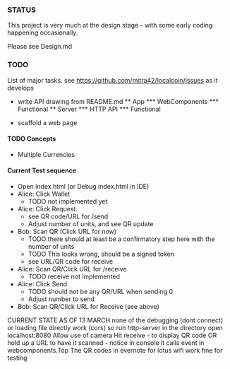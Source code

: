 ### STATUS
This project is very much at the design stage - with some early coding happening occasionally. 

Please see Design.md 

### TODO
List of major tasks.
  see https://github.com/mitra42/localcoin/issues as it develops

* write API drawing from README.md
** App
*** WebComponents
*** Functional
** Server
*** HTTP API
*** Functional

* scaffold a web page

#### TODO Concepts
* Multiple Currencies

#### Current Test sequence
* Open index.html (or Debug index.html in IDE)
* Alice: Click Wallet
  * TODO not implemented yet 
* Alice: Click Request. 
  * see QR code/URL for /send
  * Adjust number of units, and see QR update
* Bob: Scan QR (Click URL for now)
  * TODO there should at least be a confirmatory step here with the number of units
  * TODO This looks wrong, should be a signed token
  * see URL/QR code for receive 
* Alice: Scan QR/Click URL for /receive
  * TODO receive not implemented
* Alice: Click Send
  * TODO should not be any QR/URL when sending 0
  * Adjust number to send
* Bob: Scan QR/Click URL for Receive (see above)

CURRENT STATE AS OF 13 MARCH
none of the debugging (dont connect) or loading file directly work (cors)
so run http-server in the directory
open localhost:8080
Allow use of camera
Hit receive - to display QR code OR
hold up a URL to have it scanned - notice in console it calls event in webcomponents.Top
The QR codes in evernote for lotus wifi work fine for testing

